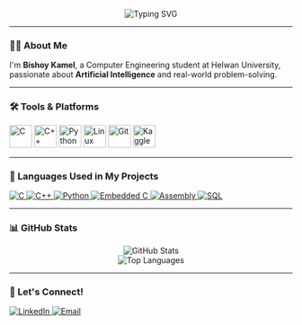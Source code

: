 <p align="center">
  <img src="https://readme-typing-svg.herokuapp.com?font=Fira+Code&size=40&pause=1000&color=FF3C3C&center=true&vCenter=true&width=600&lines=Bishoy+Kamel;AI+Engineer" alt="Typing SVG" />
</p>

---

### 👨‍💻 About Me
I'm **Bishoy Kamel**, a Computer Engineering student at Helwan University, passionate about **Artificial Intelligence** and real-world problem-solving.  

---

### 🛠️ Tools & Platforms

<p align="left">
  <img src="https://cdn.jsdelivr.net/gh/devicons/devicon/icons/c/c-original.svg" height="40" alt="C"/>
  <img src="https://cdn.jsdelivr.net/gh/devicons/devicon/icons/cplusplus/cplusplus-original.svg" height="40" alt="C++"/>
  <img src="https://cdn.jsdelivr.net/gh/devicons/devicon/icons/python/python-original.svg" height="40" alt="Python"/>
  <img src="https://cdn.jsdelivr.net/gh/devicons/devicon/icons/linux/linux-original.svg" height="40" alt="Linux"/>
  <img src="https://cdn.jsdelivr.net/gh/devicons/devicon/icons/git/git-original.svg" height="40" alt="Git"/>
  <img src="https://www.vectorlogo.zone/logos/kaggle/kaggle-icon.svg" height="40" alt="Kaggle"/>
</p>

---

### 🧠 Languages Used in My Projects

<a href="https://github.com/search?q=user%3ABishoyKamel+C&type=repositories">
  <img src="https://img.shields.io/badge/C-00599C?style=for-the-badge&logo=c&logoColor=white" alt="C"/>
</a>
<a href="https://github.com/search?q=user%3ABishoyKamel+C%2B%2B&type=repositories">
  <img src="https://img.shields.io/badge/C++-00599C?style=for-the-badge&logo=c%2B%2B&logoColor=white" alt="C++"/>
</a>
<a href="https://github.com/search?q=user%3ABishoyKamel+Python&type=repositories">
  <img src="https://img.shields.io/badge/Python-3776AB?style=for-the-badge&logo=python&logoColor=white" alt="Python"/>
</a>
<a href="https://github.com/search?q=user%3ABishoyKamel+Embedded+C&type=repositories">
  <img src="https://img.shields.io/badge/Embedded%20C-darkgreen?style=for-the-badge" alt="Embedded C"/>
</a>
<a href="https://github.com/search?q=user%3ABishoyKamel+Assembly&type=repositories">
  <img src="https://img.shields.io/badge/Assembly-6E4C13?style=for-the-badge" alt="Assembly"/>
</a>
<a href="https://github.com/search?q=user%3ABishoyKamel+SQL&type=repositories">
  <img src="https://img.shields.io/badge/SQL-336791?style=for-the-badge&logo=mysql&logoColor=white" alt="SQL"/>
</a>

---

### 📊 GitHub Stats

<p align="center">
  <img src="https://github-readme-stats.vercel.app/api?username=BishoyKamel&show_icons=true&theme=tokyonight" alt="GitHub Stats"/>
  <br/>
  <img src="https://github-readme-stats.vercel.app/api/top-langs/?username=BishoyKamel&layout=compact&theme=tokyonight" alt="Top Languages"/>
</p>

---

### 🤝 Let's Connect!

<p align="left">
  <a href="https://www.linkedin.com/in/bishoy-kamel-5b53a6254/" target="_blank">
    <img src="https://img.shields.io/badge/LinkedIn-0A66C2?style=for-the-badge&logo=linkedin&logoColor=white" alt="LinkedIn"/>
  </a>
  <a href="mailto:bishoykamel88@gmail.com">
    <img src="https://img.shields.io/badge/Gmail-D14836?style=for-the-badge&logo=gmail&logoColor=white" alt="Email"/>
  </a>
</p>
